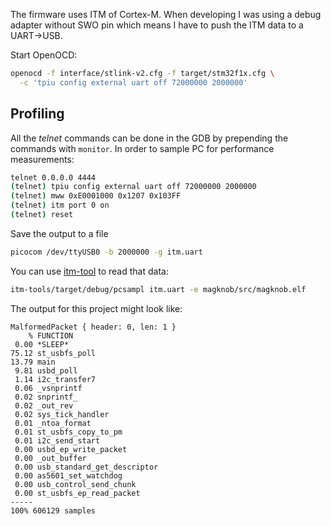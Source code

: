 The firmware uses ITM of Cortex-M. When developing I was using a
debug adapter without SWO pin which means I have to push the ITM
data to a UART->USB.


Start OpenOCD:

```sh
openocd -f interface/stlink-v2.cfg -f target/stm32f1x.cfg \
  -c 'tpiu config external uart off 72000000 2000000'
```

## Profiling

All the *telnet* commands can be done in the GDB by prepending the
commands with `monitor`.
In order to sample PC for performance measurements:

```sh
telnet 0.0.0.0 4444
(telnet) tpiu config external uart off 72000000 2000000
(telnet) mww 0xE0001000 0x1207 0x103FF
(telnet) itm port 0 on
(telnet) reset
```

Save the output to a file

```sh
picocom /dev/ttyUSB0 -b 2000000 -g itm.uart
```

You can use [itm-tool](https://github.com/japaric/itm-tools) to
read that data:

```sh
itm-tools/target/debug/pcsampl itm.uart -e magknob/src/magknob.elf
```

The output for this project might look like:

```
MalformedPacket { header: 0, len: 1 }
    % FUNCTION
 0.00 *SLEEP*
75.12 st_usbfs_poll
13.79 main
 9.81 usbd_poll
 1.14 i2c_transfer7
 0.06 _vsnprintf
 0.02 snprintf_
 0.02 _out_rev
 0.02 sys_tick_handler
 0.01 _ntoa_format
 0.01 st_usbfs_copy_to_pm
 0.01 i2c_send_start
 0.00 usbd_ep_write_packet
 0.00 _out_buffer
 0.00 usb_standard_get_descriptor
 0.00 as5601_set_watchdog
 0.00 usb_control_send_chunk
 0.00 st_usbfs_ep_read_packet
-----
100% 606129 samples
```
